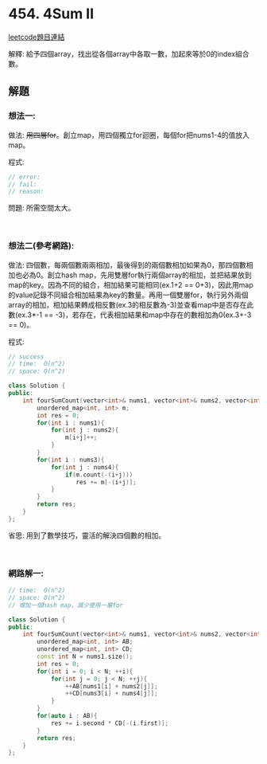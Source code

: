 # 454. 4Sum II

[leetcode題目連結](https://leetcode.com/problems/4sum-ii/)

解釋: 給予四個array，找出從各個array中各取一數，加起來等於0的index組合數。

## 解題

### 想法一:

做法: ~~用四層for~~。創立map，用四個獨立for迴圈，每個for把nums1-4的值放入map。

程式:

```c++
// error: 
// fail:
// reason: 


```

問題: 所需空間太大。

<br/>

### 想法二(參考網路):

做法: 四個數，每兩個數兩兩相加，最後得到的兩個數相加如果為0，那四個數相加也必為0。創立hash map，先用雙層for執行兩個array的相加，並把結果放到map的key。因為不同的組合，相加結果可能相同(ex.1+2 == 0+3)，因此用map的value記錄不同組合相加結果為key的數量。再用一個雙層for，執行另外兩個array的相加，相加結果轉成相反數(ex.3的相反數為-3)並查看map中是否存在此數(ex.3*-1 == -3)，若存在，代表相加結果和map中存在的數相加為0(ex.3+-3 == 0)。

程式:

```c++
// success
// time:  O(n^2)
// space: O(n^2)

class Solution {
public:
    int fourSumCount(vector<int>& nums1, vector<int>& nums2, vector<int>& nums3, vector<int>& nums4) {
        unordered_map<int, int> m;
        int res = 0;
        for(int i : nums1){
            for(int j : nums2){
                m[i+j]++;
            }
        }
        for(int i : nums3){
            for(int j : nums4){
                if(m.count(-(i+j)))
                   res += m[-(i+j)];
            }
        }
        return res;
    }
};
```

省思: 用到了數學技巧，靈活的解決四個數的相加。

<br/>


### 網路解一: 

```c++
// time:  O(n^2)
// space: O(n^2)
// 增加一個hash map，減少使用一層for

class Solution {
public:
    int fourSumCount(vector<int>& nums1, vector<int>& nums2, vector<int>& nums3, vector<int>& nums4) {
        unordered_map<int, int> AB;
        unordered_map<int, int> CD;
        const int N = nums1.size();
        int res = 0;
        for(int i = 0; i < N; ++i){
            for(int j = 0; j < N; ++j){
                ++AB[nums1[i] + nums2[j]];
                ++CD[nums3[i] + nums4[j]];
            }
        }
        for(auto i : AB){
            res += i.second * CD[-(i.first)];
        }
        return res;
    }
};
```

